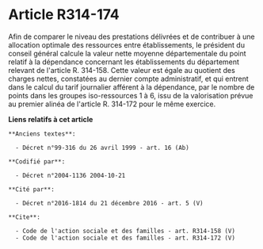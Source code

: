 # Article R314-174

Afin de comparer le niveau des prestations délivrées et de contribuer à une allocation optimale des ressources entre
établissements, le président du conseil général calcule la valeur nette moyenne départementale du point relatif à la
dépendance concernant les établissements du département relevant de l'article R. 314-158. Cette valeur est égale au quotient
des charges nettes, constatées au dernier compte administratif, et qui entrent dans le calcul du tarif journalier afférent à
la dépendance, par le nombre de points dans les groupes iso-ressources 1 à 6, issu de la valorisation prévue au premier
alinéa de l'article R. 314-172 pour le même exercice.

**Liens relatifs à cet article**

	**Anciens textes**:

	  - Décret n°99-316 du 26 avril 1999 - art. 16 (Ab)

	**Codifié par**:

	  - Décret n°2004-1136 2004-10-21

	**Cité par**:

	  - Décret n°2016-1814 du 21 décembre 2016 - art. 5 (V)

	**Cite**:

	  - Code de l'action sociale et des familles - art. R314-158 (V)
	  - Code de l'action sociale et des familles - art. R314-172 (V)
